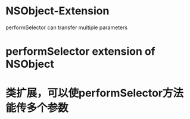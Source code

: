 # NSObject-Extension
performSelector can transfer multiple parameters
# performSelector extension of NSObject 
# 类扩展，可以使performSelector方法能传多个参数

